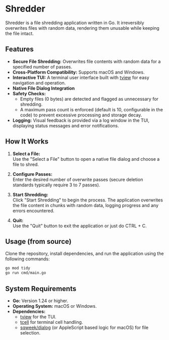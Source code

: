 # Shredder

Shredder is a file shredding application written in Go. 
It irreversibly overwrites files with random data, rendering them unusable while keeping the file intact.

## Features

- **Secure File Shredding:** Overwrites file contents with random data for a specified number of passes.
- **Cross-Platform Compatibility:** Supports macOS and Windows.
- **Interactive TUI:** A terminal user interface built with [tview](https://github.com/rivo/tview) for easy navigation and operation.
- **Native File Dialog Integration**
- **Safety Checks:**  
  - Empty files (0 bytes) are detected and flagged as unnecessary for shredding.
  - A maximum pass count is enforced (default is 10, configurable in the code) to prevent excessive processing and storage decay.
- **Logging:** Visual feedback is provided via a log window in the TUI, displaying status messages and error notifications.

## How It Works

1. **Select a File:**  
   Use the "Select a File" button to open a native file dialog and choose a file to shred.
   
2. **Configure Passes:**  
   Enter the desired number of overwrite passes (secure deletion standards typically require 3 to 7 passes).
   
3. **Start Shredding:**  
   Click "Start Shredding" to begin the process.
   The application overwrites the file content in chunks with random data, logging progress and any errors encountered.
   
4. **Quit:**  
   Use the "Quit" button to exit the application or just do CTRL + C.

## Usage (from source)

Clone the repository, install dependencies, and run the application using the following commands:

```bash
go mod tidy
go run cmd/main.go
```

## System Requirements

- **Go:** Version 1.24 or higher.
- **Operating System:** macOS or Windows.
- **Dependencies:**  
  - [tview](https://github.com/rivo/tview) for the TUI.
  - [tcell](https://github.com/gdamore/tcell/v2) for terminal cell handling.
  - [sqweek/dialog](https://github.com/sqweek/dialog) (or AppleScript based logic for macOS) for file selection.